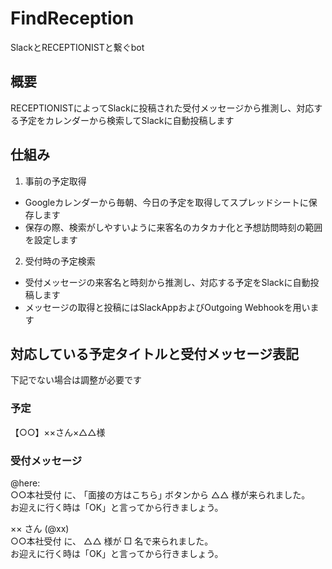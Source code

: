 # FindReception
SlackとRECEPTIONISTと繋ぐbot

## 概要
RECEPTIONISTによってSlackに投稿された受付メッセージから推測し、対応する予定をカレンダーから検索してSlackに自動投稿します

## 仕組み
1. 事前の予定取得
- Googleカレンダーから毎朝、今日の予定を取得してスプレッドシートに保存します
- 保存の際、検索がしやすいように来客名のカタカナ化と予想訪問時刻の範囲を設定します
2. 受付時の予定検索
- 受付メッセージの来客名と時刻から推測し、対応する予定をSlackに自動投稿します
- メッセージの取得と投稿にはSlackAppおよびOutgoing Webhookを用います

## 対応している予定タイトルと受付メッセージ表記
下記でない場合は調整が必要です
### 予定
【○○】××さん×△△様

### 受付メッセージ
@here:  
○○本社受付 に、 ｢面接の方はこちら｣ ボタンから △△ 様が来られました。  
お迎えに行く時は「OK」と言ってから行きましょう。

×× さん (@xx)  
○○本社受付 に、 △△ 様が □ 名で来られました。  
お迎えに行く時は「OK」と言ってから行きましょう。

